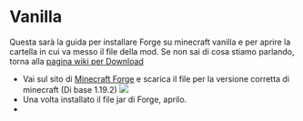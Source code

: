 # Vanilla
Questa sarà la guida per installare Forge su minecraft vanilla e per aprire la cartella in cui va messo il file della mod.
Se non sai di cosa stiamo parlando, torna alla [pagina wiki per Download](https://github.com/LIUKRAST/HemeraldProjectsCommunity/blob/main/wiki/introduzione/Download.md)

- Vai sul sito di [Minecraft Forge](https://files.minecraftforge.net/net/minecraftforge/forge/) e scarica il file per la versione corretta di minecraft (Di base 1.19.2)
![](https://github.com/LIUKRAST/HemeraldProjectsCommunity/blob/main/assets/hemerald/textures/wiki/introduzione/loader/Vanilla/1.png?raw=true)
- Una volta installato il file jar di Forge, aprilo.
- 
